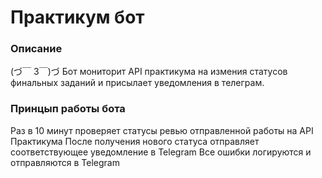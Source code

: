 # Практикум бот

### Описание
(づ￣ 3￣)づ 
Бот мониторит API практикума на измения статусов финальных заданий и присылает уведомления в телеграм.

### Принцып работы бота
Раз в 10 минут проверяет статусы ревью отправленной работы на API Практикума
После получения нового статуса отправляет соответствующее уведомление в Telegram
Все ошибки логируются и отправляются в Telegram

